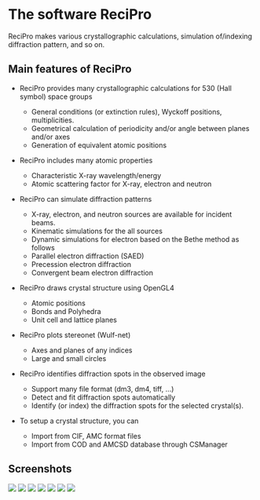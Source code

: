 # The software ReciPro

ReciPro makes various crystallographic calculations, simulation of/indexing diffraction pattern, and so on.

## Main features of ReciPro

* ReciPro provides many crystallographic calculations for 530 (Hall symbol) space groups
  * General conditions (or extinction rules), Wyckoff positions, multiplicities.  
  * Geometrical calculation of periodicity and/or angle between planes and/or axes 
  * Generation of equivalent atomic positions

* ReciPro includes many atomic properties
  * Characteristic X-ray wavelength/energy
  * Atomic scattering factor for X-ray, electron and neutron
* ReciPro can simulate diffraction patterns
  * X-ray, electron, and neutron sources are available for incident beams.
  * Kinematic simulations for the all sources
  * Dynamic simulations for electron based on the Bethe method as follows
  * Parallel electron diffraction (SAED)
  * Precession electron diffraction
  * Convergent beam electron diffraction
* ReciPro draws crystal structure using OpenGL4
  * Atomic positions
  * Bonds and Polyhedra
  * Unit cell and lattice planes
* ReciPro plots stereonet (Wulf-net)
  * Axes and planes of any indices
  * Large and small circles
* ReciPro identifies diffraction spots in the observed image
  * Support many file format (dm3, dm4, tiff, …)
  * Detect and fit diffraction spots automatically
  * Identify (or index) the diffraction spots for the selected crystal(s).   
* To setup a crystal structure, you can
  * Import from CIF, AMC format files
  * Import from COD and AMCSD database through CSManager

## Screenshots
![](https://github.com/seto77/ReciPro/blob/master/Screenshots/Main.png?raw=true)
![](https://github.com/seto77/ReciPro/blob/master/Screenshots/DiffractionSimulator1.png?raw=true)
![](https://github.com/seto77/ReciPro/blob/master/Screenshots/DiffractionSimulator2.png?raw=true)
![](https://github.com/seto77/ReciPro/blob/master/Screenshots/StructureViewer1.png?raw=true)
![](https://github.com/seto77/ReciPro/blob/master/Screenshots/StructureViewer2.png?raw=true)
![](https://github.com/seto77/ReciPro/blob/master/Screenshots/Stereonet.png?raw=true)
![](https://github.com/seto77/ReciPro/blob/master/Screenshots/ScatteringFactors.png?raw=true)
